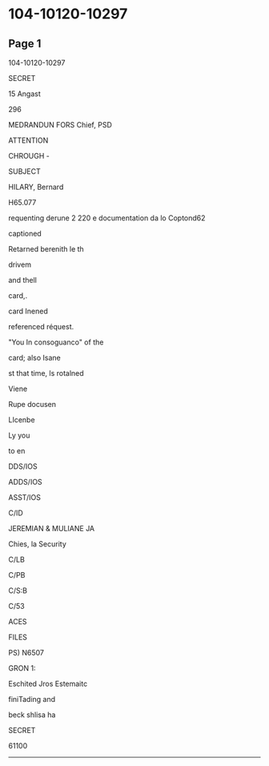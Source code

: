 # 104-10120-10297

## Page 1

104-10120-10297

SECRET

15 Angast

296

MEDRANDUN FORS Chief, PSD

ATTENTION

CHROUGH -

SUBJECT

HILARY, Bernard

H65.077

requenting derune 2 220 e documentation da lo Coptond62

captioned

Retarned berenith le th

drivem

and thell

card,.

card Inened

referenced réquest.

"You In consoguanco" of the

card; also Isane

st that time, ls rotalned

Viene

Rupe docusen

LIcenbe

Ly you

to en

DDS/IOS

ADDS/IOS

ASST/IOS

C/ID

JEREMIAN & MULIANE JA

Chies, la Security

C/LB

C/PB

C/S:B

C/53

ACES

FILES

PS) N6507

GRON 1:

Eschited Jros Estemaitc

finiTading and

beck shlisa ha

SECRET

61100

---

